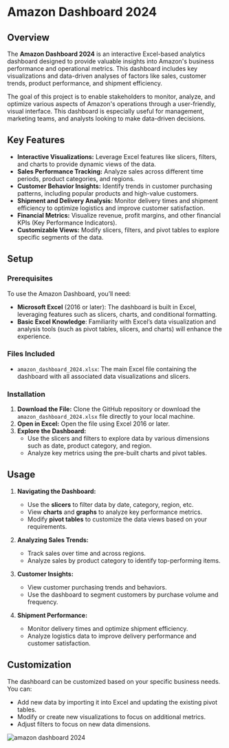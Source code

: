 

# Amazon Dashboard 2024

## Overview

The **Amazon Dashboard 2024** is an interactive Excel-based analytics dashboard designed to provide valuable insights into Amazon's business performance and operational metrics. This dashboard includes key visualizations and data-driven analyses of factors like sales, customer trends, product performance, and shipment efficiency.

The goal of this project is to enable stakeholders to monitor, analyze, and optimize various aspects of Amazon's operations through a user-friendly, visual interface. This dashboard is especially useful for management, marketing teams, and analysts looking to make data-driven decisions.

## Key Features

- **Interactive Visualizations:** Leverage Excel features like slicers, filters, and charts to provide dynamic views of the data.
- **Sales Performance Tracking:** Analyze sales across different time periods, product categories, and regions.
- **Customer Behavior Insights:** Identify trends in customer purchasing patterns, including popular products and high-value customers.
- **Shipment and Delivery Analysis:** Monitor delivery times and shipment efficiency to optimize logistics and improve customer satisfaction.
- **Financial Metrics:** Visualize revenue, profit margins, and other financial KPIs (Key Performance Indicators).
- **Customizable Views:** Modify slicers, filters, and pivot tables to explore specific segments of the data.

## Setup

### Prerequisites

To use the Amazon Dashboard, you’ll need:

- **Microsoft Excel** (2016 or later): The dashboard is built in Excel, leveraging features such as slicers, charts, and conditional formatting.
- **Basic Excel Knowledge**: Familiarity with Excel’s data visualization and analysis tools (such as pivot tables, slicers, and charts) will enhance the experience.

### Files Included

- `amazon_dashboard_2024.xlsx`: The main Excel file containing the dashboard with all associated data visualizations and slicers.

### Installation

1. **Download the File:** Clone the GitHub repository or download the `amazon_dashboard_2024.xlsx` file directly to your local machine.
2. **Open in Excel:** Open the file using Excel 2016 or later.
3. **Explore the Dashboard:**
   - Use the slicers and filters to explore data by various dimensions such as date, product category, and region.
   - Analyze key metrics using the pre-built charts and pivot tables.

## Usage

1. **Navigating the Dashboard:**
   - Use the **slicers** to filter data by date, category, region, etc.
   - View **charts** and **graphs** to analyze key performance metrics.
   - Modify **pivot tables** to customize the data views based on your requirements.

2. **Analyzing Sales Trends:**
   - Track sales over time and across regions.
   - Analyze sales by product category to identify top-performing items.

3. **Customer Insights:**
   - View customer purchasing trends and behaviors.
   - Use the dashboard to segment customers by purchase volume and frequency.

4. **Shipment Performance:**
   - Monitor delivery times and optimize shipment efficiency.
   - Analyze logistics data to improve delivery performance and customer satisfaction.

## Customization

The dashboard can be customized based on your specific business needs. You can:
- Add new data by importing it into Excel and updating the existing pivot tables.
- Modify or create new visualizations to focus on additional metrics.
- Adjust filters to focus on new data dimensions.


![amazon dashboard 2024](https://github.com/user-attachments/assets/39a79135-2a20-4205-8872-596b4003fc8d)

